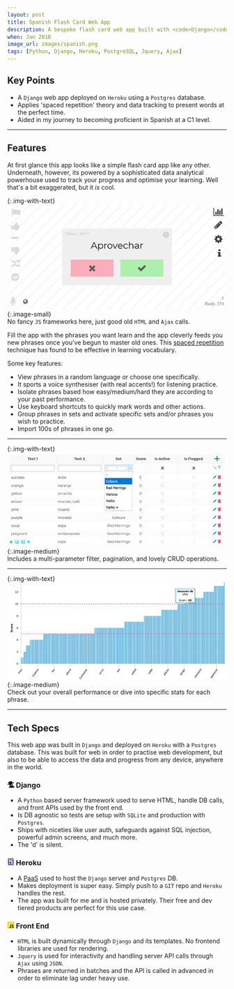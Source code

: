 ```yaml
---
layout: post
title: Spanish Flash Card Web App
description: A bespoke flash card web app built with <code>Django</code> used to teach myself Spanish vocabulary quickly using data to analyse my progress.
when: Jan 2018
image_url: images/spanish.png
tags: [Python, Django, Heroku, PostgreSQL, Jquery, Ajax]
---
```


## Key Points
- A `Django` web app deployed on `Heroku` using a `Postgres` database.
- Applies 'spaced repetition' theory and data tracking to present words at the perfect time.
- Aided in my journey to becoming proficient in Spanish at a C1 level.

---

## Features

At first glance this app looks like a simple flash card app like any other. Underneath, however, its powered by a sophisticated data analytical powerhouse used to track your progress and optimise your learning. Well that's a bit exaggerated, but it _is_ cool.

{:.img-with-text}
![Image of the UI](/images/spanish_ui.gif){:.image-small}<br>
No fancy `JS` frameworks here, just good old `HTML` and `Ajax` calls.

Fill the app with the phrases you want learn and the app cleverly feeds you new phrases once you've begun to master old ones. This [spaced repetition](https://en.wikipedia.org/wiki/Spaced_repetition) technique has found to be effective in learning vocabulary.

Some key features:
- View phrases in a random language or choose one specifically.
- It sports a voice synthesiser (with real accents!) for listening practice.
- Isolate phrases based how easy/medium/hard they are according to your past performance.
- Use keyboard shortcuts to quickly mark words and other actions.
- Group phrases in sets and activate specific sets and/or phrases you wish to practice.
- Import 100s of phrases in one go.

---

{:.img-with-text}
![Images of the content edit UI.](/images/spanish_words.jpg){:.image-medium}<br>
Includes a multi-parameter filter, pagination, and lovely CRUD operations.

---

{:.img-with-text}
![Images of stats.](/images/spanish_graph.jpg){:.image-medium}<br>
Check out your overall performance or dive into specific stats for each phrase.

---

## Tech Specs

This web app was built in `Django` and deployed on `Heroku` with a `Postgres` database. This was built for web in order to practise web development, but also to be able to access the data and progress from any device, anywhere in the world.

### ![The D is silent](/icons/django.png) Django
- A `Python` based server framework used to serve HTML, handle DB calls, and front APIs used by the front end.
- Is DB agnostic so tests are setup with `SQLite` and production with `Postgres`.
- Ships with niceties like user auth, safeguards against SQL injection, powerful admin screens, and much more.
- The 'd' is silent.

### ![Heroku](/icons/heroku.png) Heroku
- A [PaaS](https://en.wikipedia.org/wiki/Platform_as_a_service) used to host the `Django` server and `Postgres` DB.
- Makes deployment is super easy. Simply push to a `GIT` repo and `Heroku` handles the rest.
- The app was built for me and is hosted privately. Their free and dev tiered products are perfect for this use case.

### ![JS](/icons/javascript.png) Front End
- `HTML` is built dynamically through `Django` and its templates. No frontend libraries are used for rendering.
- `Jquery` is used for interactivity and handling server API calls through `Ajax` using `JSON`.
- Phrases are returned in batches and the API is called in advanced in order to eliminate lag under heavy use.
